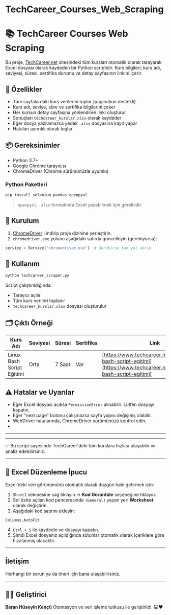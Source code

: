 # TechCareer_Courses_Web_Scraping
# 📚 TechCareer Courses Web Scraping

Bu proje, [TechCareer.net](https://www.techcareer.net/courses) sitesindeki tüm kursları otomatik olarak tarayarak Excel dosyası olarak kaydeden bir Python scriptidir. Kurs bilgileri; kurs adı, seviyesi, süresi, sertifika durumu ve detay sayfasının linkini içerir.

## 🚀 Özellikler

- Tüm sayfalardaki kurs verilerini toplar (pagination destekli)
- Kurs adı, seviye, süre ve sertifika bilgilerini çeker
- Her kursun detay sayfasına yönlendiren linki oluşturur
- Sonuçları `techcareer_kurslar.xlsx` olarak kaydeder
- Eğer dosya yazılamazsa yedek `.xlsx` dosyasına kayıt yapar
- Hataları ayrıntılı olarak loglar

## 📦 Gereksinimler

- Python 3.7+
- Google Chrome tarayıcısı
- ChromeDriver (Chrome sürümünüzle uyumlu)

### Python Paketleri

```bash
pip install selenium pandas openpyxl
````

> `openpyxl`, `.xlsx` formatında Excel yazabilmek için gereklidir.

## 🔧 Kurulum

1. [ChromeDriver](https://googlechromelabs.github.io/chrome-for-testing/)'ı indirip proje dizinine yerleştirin.
2. `chromedriver.exe` yolunu aşağıdaki satırda güncelleyin (gerekiyorsa):

```python
service = Service("chromedriver.exe")  # Gerekirse tam yol verin
```

## 🧠 Kullanım

```bash
python techcareer_scraper.py
```

Script çalıştırıldığında:

* Tarayıcı açılır
* Tüm kurs verileri toplanır
* `techcareer_kurslar.xlsx` dosyası oluşturulur

## 🗂️ Çıktı Örneği

| Kurs Adı                   | Seviyesi  | Süresi   | Sertifika | Link                                                                                                                           |
| -------------------------- | --------- | -------- | --------- | ------------------------------------------------------------------------------------------------------------------------------ |
| Linux Bash Script Eğitimi | Orta | 7 Saat | Var       | [https://www.techcareer.net/courses/linux-bash-script-egitimi](https://www.techcareer.net/courses/linux-bash-script-egitimi) |

## ⚠️ Hatalar ve Uyarılar

* Eğer Excel dosyası açıksa `PermissionError` alınabilir. Lütfen dosyayı kapatın.
* Eğer "next page" butonu çalışmazsa sayfa yapısı değişmiş olabilir.
* WebDriver hatalarında, ChromeDriver sürümünüzü kontrol edin.
* 
---

---

✅ Bu script sayesinde TechCareer'deki tüm kurslara hızlıca ulaşabilir ve analiz edebilirsiniz.

---

## 📌 Excel Düzenleme İpucu

Excel'deki veri görünümünü otomatik olarak düzgün hale getirmek için:

1. `Sheet1` sekmesine sağ tıklayın → **Kod Görüntüle** seçeneğine tıklayın.
2. Sol üstte açılan kod penceresinde `(General)` yazan yeri **Worksheet** olarak değiştirin.
3. Aşağıdaki kod satırını ekleyin:

```vba
Columns.AutoFit
```

4. `Ctrl + S` ile kaydedin ve dosyayı kapatın.
5. Şimdi Excel dosyanız açıldığında sütunlar otomatik olarak içeriklere göre hizalanmış olacaktır.

---

## İletişim

Herhangi bir sorun ya da öneri için bana ulaşabilirsiniz.

---

## 👨‍💻 Geliştirici

**Baran Hüseyin Kençü**
Otomasyon ve veri işleme tutkusu ile geliştirildi. 💻❤️
